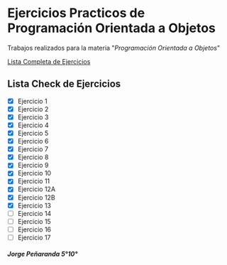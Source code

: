 # Ejercicios Practicos de Programación Orientada a Objetos
Trabajos realizados para la materia "_Programación Orientada a Objetos_" 

[Lista Completa de Ejercicios](https://www.discoduroderoer.es/ejercicios-propuestos-y-resueltos-programacion-orientado-a-objetos-java/)

## Lista Check de Ejercicios
- [x] Ejercicio 1
- [x] Ejercicio 2
- [x] Ejercicio 3
- [x] Ejercicio 4
- [x] Ejercicio 5
- [x] Ejercicio 6
- [x] Ejercicio 7
- [x] Ejercicio 8
- [x] Ejercicio 9
- [x] Ejercicio 10
- [x] Ejercicio 11
- [x] Ejercicio 12A
- [x] Ejercicio 12B
- [x] Ejercicio 13
- [ ] Ejercicio 14
- [ ] Ejercicio 15
- [ ] Ejercicio 16
- [ ] Ejercicio 17

##### Jorge Peñaranda 5°10°
